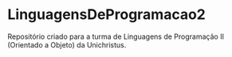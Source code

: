 # LinguagensDeProgramacao2
Repositório criado para a turma de Linguagens de Programação II (Orientado a Objeto) da Unichristus.
